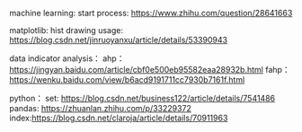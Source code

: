 machine learning:
 start process: https://www.zhihu.com/question/28641663

matplotlib:
    hist drawing usage: https://blog.csdn.net/jinruoyanxu/article/details/53390943
    
data indicator analysis：
     ahp：https://jingyan.baidu.com/article/cbf0e500eb95582eaa28932b.html
     fahp：https://wenku.baidu.com/view/b6acd9191711cc7930b7161f.html

python：
    set:
          https://blog.csdn.net/business122/article/details/7541486
    pandas:
          https://zhuanlan.zhihu.com/p/33229372
          index:https://blog.csdn.net/claroja/article/details/70911963
          

